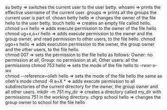 su betty => switches the current user to the user betty.
whoami => prints the effective username of the current user.
groups =>  prints all the groups the current user is part of.
chown betty hello => changes the owner of the file hello to the user betty.
touch hello => creates an empty file called hello.
chmod u+x hello => adds execute permission to the owner of the file hello
chmod ug+x,o+r hello => adds execute permission to the owner and the group owner, and read permission to other users, to the file hello. 
chmod ugo+x hello => adds execution permission to the owner, the group owner and the other users, to the file hello   
chmod 007 => sets the permission to the file hello as follows: Owner: no permission at all, Group: no permission at all, Other users: all the permissions
chmod 753 hello => sets the mode of the file hello to -rwxr-x-wx  
chmod --reference=olleh hello => sets the mode of the file hello the same as olleh's mode 
chmod -R a+X * => adds execute permission to all subdirectories of the current directory for the owner, the group owner and all other users.
mkdir -m 751 my_dir => creates a directory called my_dir with permissions 751 in the working directory. 
chgrp school hello => changes the group owner to school for the file hello
